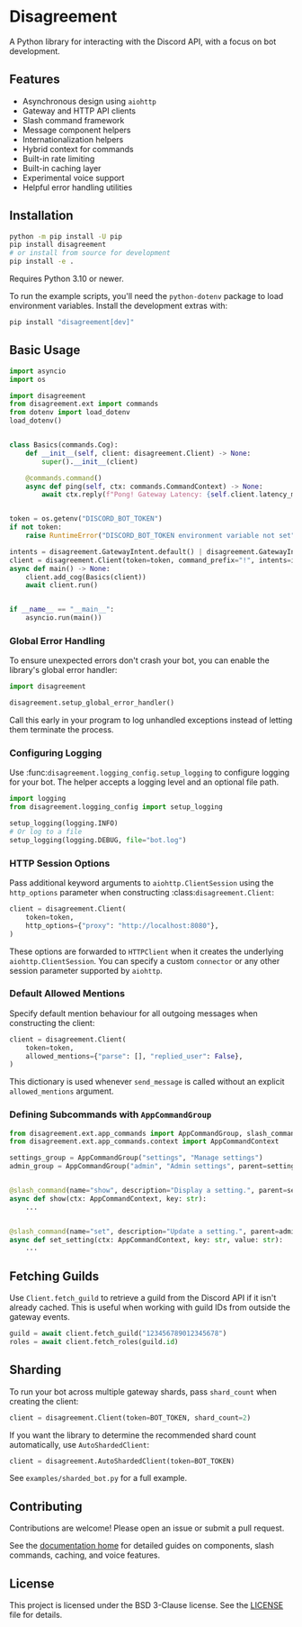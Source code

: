 # Disagreement

A Python library for interacting with the Discord API, with a focus on bot development.

## Features

- Asynchronous design using `aiohttp`
- Gateway and HTTP API clients
- Slash command framework
- Message component helpers
- Internationalization helpers
- Hybrid context for commands
- Built-in rate limiting
- Built-in caching layer
- Experimental voice support
- Helpful error handling utilities

## Installation

```bash
python -m pip install -U pip
pip install disagreement
# or install from source for development
pip install -e .
```

Requires Python 3.10 or newer.

To run the example scripts, you'll need the `python-dotenv` package to load
environment variables. Install the development extras with:

```bash
pip install "disagreement[dev]"
```

## Basic Usage

```python
import asyncio
import os

import disagreement
from disagreement.ext import commands
from dotenv import load_dotenv
load_dotenv()


class Basics(commands.Cog):
    def __init__(self, client: disagreement.Client) -> None:
        super().__init__(client)

    @commands.command()
    async def ping(self, ctx: commands.CommandContext) -> None:
        await ctx.reply(f"Pong! Gateway Latency: {self.client.latency_ms} ms.")


token = os.getenv("DISCORD_BOT_TOKEN")
if not token:
    raise RuntimeError("DISCORD_BOT_TOKEN environment variable not set")

intents = disagreement.GatewayIntent.default() | disagreement.GatewayIntent.MESSAGE_CONTENT
client = disagreement.Client(token=token, command_prefix="!", intents=intents, mention_replies=True)
async def main() -> None:
    client.add_cog(Basics(client))
    await client.run()


if __name__ == "__main__":
    asyncio.run(main())
```

### Global Error Handling

To ensure unexpected errors don't crash your bot, you can enable the library's
global error handler:

```python
import disagreement

disagreement.setup_global_error_handler()
```

Call this early in your program to log unhandled exceptions instead of letting
them terminate the process.

### Configuring Logging

Use :func:`disagreement.logging_config.setup_logging` to configure logging for
your bot. The helper accepts a logging level and an optional file path.

```python
import logging
from disagreement.logging_config import setup_logging

setup_logging(logging.INFO)
# Or log to a file
setup_logging(logging.DEBUG, file="bot.log")
```

### HTTP Session Options

Pass additional keyword arguments to ``aiohttp.ClientSession`` using the
``http_options`` parameter when constructing :class:`disagreement.Client`:

```python
client = disagreement.Client(
    token=token,
    http_options={"proxy": "http://localhost:8080"},
)
```

These options are forwarded to ``HTTPClient`` when it creates the underlying
``aiohttp.ClientSession``. You can specify a custom ``connector`` or any other
session parameter supported by ``aiohttp``.

### Default Allowed Mentions

Specify default mention behaviour for all outgoing messages when constructing the client:

```python
client = disagreement.Client(
    token=token,
    allowed_mentions={"parse": [], "replied_user": False},
)
```

This dictionary is used whenever ``send_message`` is called without an explicit
``allowed_mentions`` argument.

### Defining Subcommands with `AppCommandGroup`

```python
from disagreement.ext.app_commands import AppCommandGroup, slash_command
from disagreement.ext.app_commands.context import AppCommandContext

settings_group = AppCommandGroup("settings", "Manage settings")
admin_group = AppCommandGroup("admin", "Admin settings", parent=settings_group)


@slash_command(name="show", description="Display a setting.", parent=settings_group)
async def show(ctx: AppCommandContext, key: str):
    ...


@slash_command(name="set", description="Update a setting.", parent=admin_group)
async def set_setting(ctx: AppCommandContext, key: str, value: str):
    ...
```
## Fetching Guilds

Use `Client.fetch_guild` to retrieve a guild from the Discord API if it
isn't already cached. This is useful when working with guild IDs from
outside the gateway events.

```python
guild = await client.fetch_guild("123456789012345678")
roles = await client.fetch_roles(guild.id)
```

## Sharding

To run your bot across multiple gateway shards, pass ``shard_count`` when creating
the client:

```python
client = disagreement.Client(token=BOT_TOKEN, shard_count=2)
```

If you want the library to determine the recommended shard count automatically,
use ``AutoShardedClient``:

```python
client = disagreement.AutoShardedClient(token=BOT_TOKEN)
```

See `examples/sharded_bot.py` for a full example.

## Contributing

Contributions are welcome! Please open an issue or submit a pull request.

See the [documentation home](index.md) for detailed guides on components, slash commands, caching, and voice features.

## License

This project is licensed under the BSD 3-Clause license. See the [LICENSE](https://github.com/your-username/disagreement/blob/main/LICENSE) file for details.